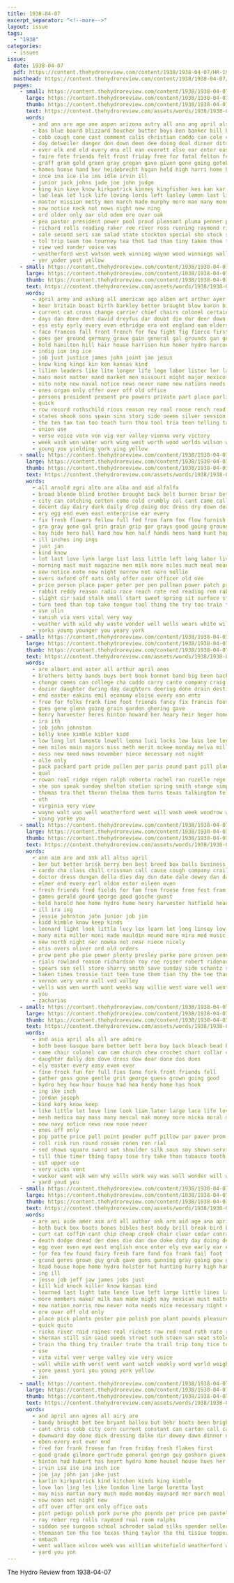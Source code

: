 ```yaml
---
title: 1938-04-07
excerpt_separator: "<!--more-->"
layout: issue
tags:
  - "1938"
categories:
  - issues
issue:
  date: 1938-04-07
  pdf: https://content.thehydroreview.com/content/1938/1938-04-07/HR-1938-04-07.pdf
  masthead: https://content.thehydroreview.com/content/1938/1938-04-07/masthead/HR-1938-04-07.jpg
  pages:
    - small: https://content.thehydroreview.com/content/1938/1938-04-07/small/HR-1938-04-07-01.jpg
      large: https://content.thehydroreview.com/content/1938/1938-04-07/large/HR-1938-04-07-01.jpg
      thumb: https://content.thehydroreview.com/content/1938/1938-04-07/thumbnails/HR-1938-04-07-01.jpg
      text: https://content.thehydroreview.com/assets/words/1938/1938-04-07/HR-1938-04-07-01.txt
      words:
        - and ann are age ane aspen arizona autry all ana ang april alsup avalon ani area abrecht ace aid america acon
        - bas blue board blizzard boucher butter boys ben banker bill but best bud bigger better brow baker both been brown banter banks berkshire boya bil browne beasley bird bones breen bridgeport binger boots brothers berry bobby big
        - cobb cough cone cast comment calis christian caddo can cole county college charles case come casio city came cords creek change crable cream carnegie carmen chamber chitwood court concho cyril class church cee comes
        - day detweiler danger don down deen dee doing deal dinner ditmore dressing daughter dorothy done days dan during daughters dies
        - ever elk end eld every ena ell ean everett else ear enter east erin
        - faire fete friends felt frost friday free for fatal felton fer few farm fine fellows freeze feo first from forward fast
        - graff gram gold green gray gregan gave given gene going gotebo gregory george grad gor gon gay
        - homes honse hand her heidebrecht hogan held high harri home hoes homa hard haines house hung hawe hands holding heart harp henry how hydro harl harrell health harding harlin had hom hae hagen husband hughes hose hinton hot hed has hugh honor hour harold
        - ince ina ice ile ims idle irvin ill
        - junior jack johns jade joe john judge
        - king kin kave know kirkpatrick kinney kingfisher kes kan kar
        - lad leak let lick life loving lords left lasley lemon last live like lynn lose lee lou lack luella
        - master mission metty men march made murphy more man many monday merchant mee mille mary music martha maggette magne mene most may miss mey members miles matter morning marion
        - now notice neck not news night new ning
        - ord older only oar old odem ore over oak
        - pea pastor president power pool proud pleasant pluma penner perky preis peak pitter pearl past pry place peaches price paper priday paul pride patt prise palm pro
        - richard rolls reading raker ree river ross running raymond rin red rex randall rose ret
        - sale second seri sae salad state stockton special sho stock seed see sister saya sapp service star seven scott sutton sunday say smith scurry sandy speech supper sit ser son swartzendruber safe stata school standard senior soon set schools speak such sing still side snow saturday spies sir sadd short sales show score suver sheriff sad
        - tol trip team toe tourney tea thet tad than tiny taken thee tor teacher tap thomas tin take town tat tee tall trial thing then tone tae tour tree tie tailor the times tan trend theo table towns tier
        - view ved vander voice vas
        - weatherford west watson week winning wayne wood winnings wall well wind way wit washita waller waters was world walter wave wash weck worth wig wal work wheat wilson with won win washington woods went will
        - yer yoder yost yellow
    - small: https://content.thehydroreview.com/content/1938/1938-04-07/small/HR-1938-04-07-02.jpg
      large: https://content.thehydroreview.com/content/1938/1938-04-07/large/HR-1938-04-07-02.jpg
      thumb: https://content.thehydroreview.com/content/1938/1938-04-07/thumbnails/HR-1938-04-07-02.jpg
      text: https://content.thehydroreview.com/assets/words/1938/1938-04-07/HR-1938-04-07-02.txt
      words:
        - april army and ashing all american ago alben art arthur ayer admire alphonse antioch ary ave are agen able
        - bear britain boast birth barkley better brought blow baron bidding bridges barcelona but began bring business barracks bitter bruckart bar bers been back begun bill berlin best brash badger board bom bank bench
        - current cat cross change carrier chief chairs colonel certain clever came czar cataloni college china cor course cleverly cal can court cover christ cummings charter cardenas case cotton castles count car congress cates christian chamberlain con comfort civil close chamber col cause come comes clear
        - days dan done dent david dreyfus dar doubt die dor deer down death due divine deb dam dares dio director does deep day debate dies door
        - ess esty early every even ethridge era ent england eam elders eye ever end elm error eduardo
        - face francos fall front french for few fight fig fierce first faith friends france from friend fast fire far famous fair fortune fore fader fleet franco fels favor
        - goes ger ground germany grave gain general gal grounds gan german given gage good golden grace going
        - hold hamilton hill hair house harrison him homer hydro harcourt hard hands hath heart hampshire holy hint human hin hull head humphreys hay has how hand hero held had
        - indig ion ing ice
        - job just justice james john joint jan jesus
        - know king kings kin ken kansas kind
        - lilien leaders like lite longer life lege labor lister ler laws legal loan las love lies lines light lips lemuel louisville largent law lilienthal land lot living lit live louis leslie leader look lash lesson last late lord little less later long london line let
        - mans most matter mand market men missouri might major mexico means money may master mighty mission must mass mode mex minister made man music mor many million mean morgans middle members matters mus manthey more morgan much mexican
        - nito note now naval notice news never name new nations needs nathan not night nation norris
        - ones organ only offer over off old office
        - persons president present pro powers private part place parliament profit parton peace preacher prom pei pose paris plain pleasure power payment peter province public pain price parks press pees purchase prest port planes page past people prime pay plan pelt policy pat post proud proper
        - quick
        - row record rothschild rious reason rey real roose rench read rather ran roman radio ries ress ready race rise rayburn river roy round ridge roosevelt
        - states shook sons spain sins story side seems silver session suits springs stuff sharp sance say short seen shall sir sie sol six sen speak single stray special see stand steel state service self such seek styles said strong soul son still senior spanish senator south
        - the ten tax tan too teach turn thou tool tria teen telling take tha tennessee times thing torney talk tri tae then ties tell towns toward teacher than them topic
        - union use
        - verse voice vote von vig ver valley vienna very victory
        - week wash won water work wing west worth wood worlds wilson world western woodrow works wheeler washington while words ward war walk will wide want wage william way white with word well was weeks
        - young you yielding york ying yellow
    - small: https://content.thehydroreview.com/content/1938/1938-04-07/small/HR-1938-04-07-03.jpg
      large: https://content.thehydroreview.com/content/1938/1938-04-07/large/HR-1938-04-07-03.jpg
      thumb: https://content.thehydroreview.com/content/1938/1938-04-07/thumbnails/HR-1938-04-07-03.jpg
      text: https://content.thehydroreview.com/assets/words/1938/1938-04-07/HR-1938-04-07-03.txt
      words:
        - all arnold agri alto are alba and aid alfalfa
        - broad blonde blind brother brought back belt burner briar betty breath band burgess bovee best been bell brush better big bring body bureau both bins black book below bari but bud
        - city can catching cotton come cold crumbly col cant came call coyote chance cause check cos con clear course cambridge corn college crew change cry cash
        - decent day dairy dark daily drop doing doc dress dry down deal during done dinner doctor
        - ery egg end even east enterprise ear every
        - fix fresh flowers fellow full fed from farm fox flow furnish fall fow files floor far few fair felt field for fill fear
        - gra gray gone gal grin grain grip gar grays good going ground grant guest
        - hay hide hero hall hard how hen half hands hens hand hunt hopper had him head hydro heard has hoppers heh hawk house high heart hes hus husband
        - ill inches ing ings
        - just jan
        - kind know
        - lot last love lynn large list loss little left long labor living lydia like later low live look let lar
        - morning mast must magazine men milk more miles much meal means muster miss may mash meta mae manu mani mil man might
        - new notice note now night narrow not nero nellie
        - overs oxford off oats only offer over officer old ove
        - price person place paper peter per pen pullman power patch process plan pork piano pile pale pounds paul persons pretty police powe pleasant patient people
        - rabbit reddy reason radio race reach rate red reading rem rabi read room rising rel
        - slight sir said stalk small start sweet spring sit surface study side service seed space still seems satin sides scarce supply such she stock shall sat story special smooth smart stamps simple set sister sly safe six sup school
        - turn teed than top take tongue tool thing the try too train them thornton tell then tuner tweed tho toure
        - use ulin
        - vanish via vars vital very vay
        - weather with wild why waste wonder well wells wears white willing water wash ware west worth was wool wide werk works want way while weeks watch will waiter wood work wate wink
        - yorks young younger you yeary york
    - small: https://content.thehydroreview.com/content/1938/1938-04-07/small/HR-1938-04-07-04.jpg
      large: https://content.thehydroreview.com/content/1938/1938-04-07/large/HR-1938-04-07-04.jpg
      thumb: https://content.thehydroreview.com/content/1938/1938-04-07/thumbnails/HR-1938-04-07-04.jpg
      text: https://content.thehydroreview.com/assets/words/1938/1938-04-07/HR-1938-04-07-04.txt
      words:
        - are albert and aster all arthur april anes
        - brothers betty bands buys bert book bonnet band big been back brought buy business bob brings best
        - change comes can college cha caddo carry canto company craig carney cost car chamber city champion come chedester county chesley
        - dozier daughter during day daughters deering done drain destiny days dunnington
        - end easter eakins emil economy eloise every ean entz
        - free for folks frank fine foot friends fancy fix francis foote fred ford field fam fever front from
        - goes gene glenn going grain garden ghering gave
        - henry harvester heres hinton howard her heary heir heger home hair hydro harry herndon
        - ira ith
        - job john johnston
        - kelly knee kimble kibler kidd
        - low long lot lamonte lowell leona luci locks lew less lee levi let laurance leger lower life
        - men miles main majors miss meth merit mckee monday melva miller mccort mei milton
        - ness new need news november niece necessary not night
        - olle only
        - pack packard part pride pullen per paris pound past pill plan pleasant price
        - qual
        - rowan real ridge regen ralph roberta rachel ran rozelle rege
        - she son speak sunday shelton station spring smith stange simpson supply spark seas see service show seat sale simmons seeds store spies seed small summer susie shattuck send special
        - thomas tra thet theron thelma them turns texas talkington tell tor take than the
        - uth
        - virginia very view
        - wayne walt was well weatherford went will wash week woodrow way white with water weight won
        - young yorke you
    - small: https://content.thehydroreview.com/content/1938/1938-04-07/small/HR-1938-04-07-05.jpg
      large: https://content.thehydroreview.com/content/1938/1938-04-07/large/HR-1938-04-07-05.jpg
      thumb: https://content.thehydroreview.com/content/1938/1938-04-07/thumbnails/HR-1938-04-07-05.jpg
      text: https://content.thehydroreview.com/assets/words/1938/1938-04-07/HR-1938-04-07-05.txt
      words:
        - ann aim are and ask all altus april
        - ber but better brisk berry ben best breed box balls business billy been bandy beck betsy byer boschert
        - cardo cha class chill crissman call cause cough company crail carver cold cons cantrell coffee cox case come car crock chisum city champlin cost cecil clarence can
        - doctor dress dungan della dies day dun date dale dewey dan daughter duncan daily dinner
        - elmer end every earl eldon ester eileen even
        - fresh friends fred fields for fam from froese free fest fram farm floyd fer friday frank
        - games gerald gourd george good gosche guest
        - held harold hee home hydro hume henry harvester hatfield head hinton had her has hikes
        - ill ira ing
        - jessie johnston john junior job jim
        - kidd kimble know keep kinds
        - leonard light look little lucy lex learn let long linsey low ley left lige
        - many mita miller moni made mauldin mound more mira med music man mate morning marvin meguire magnolia mil miss
        - new north night ner nowka not near niece nicely
        - otis overs oliver ord old orders
        - prow pent phe pie power plenty presley parke pare proven pennington per pleasant
        - rials rowland reason richardson roy roe rosser robert ridenour russell rolls
        - spears sun sell store sharry smith save sunday side schantz supper ser school sare stuff sole special south sey serum sing season show saturday sale service son soe sam station shearing seal small short see sylvester
        - taken times tressie tait teen tune them tian thy the tee than take tho thyng trom too
        - vernon very vere vall ved valley
        - wells was wen worth want weeks way willie west ware well went weed with wildman weather will weatherford watch williams
        - you
        - zacharias
    - small: https://content.thehydroreview.com/content/1938/1938-04-07/small/HR-1938-04-07-06.jpg
      large: https://content.thehydroreview.com/content/1938/1938-04-07/large/HR-1938-04-07-06.jpg
      thumb: https://content.thehydroreview.com/content/1938/1938-04-07/thumbnails/HR-1938-04-07-06.jpg
      text: https://content.thehydroreview.com/assets/words/1938/1938-04-07/HR-1938-04-07-06.txt
      words:
        - and asia april als all are admire
        - both been basque bare better bett bera boy back bleach bead begin bill but bias
        - came chair colonel can cam church chew crochet chart collar coins
        - daughter dally don dove dress dow dear done dos does
        - ely easter every easy even ever
        - fine frock fun for full fies fane fork front friends fell
        - gather goss gone gentle grit george guess grown going good
        - hydro hey how hour house had hea hendy home has hook
        - ing ike inch
        - jordan joseph
        - kind kory know keep
        - like little let love line look liam later large lace life lovely long
        - mesh medica may mass many mescal mak money more micka moral mae mate
        - new navy notice news now nose never
        - ones off only
        - pop patte price pull point powder puff pillow par paver prom payne pat
        - roll risk run round rossen ronen ren rial
        - sed shows square sword set shoulder silk sous say shown service small string stamps scarf show said stitch sor such smart size send seat san sunda sewing stead
        - till thie timer thing topsy tose try take than tobacco tooth the taste them tour throw tun teh top
        - ust upper use
        - very vicks vent
        - wacker want wik wen why wills work way was wall wonder will with well word
        - yard youd you
    - small: https://content.thehydroreview.com/content/1938/1938-04-07/small/HR-1938-04-07-07.jpg
      large: https://content.thehydroreview.com/content/1938/1938-04-07/large/HR-1938-04-07-07.jpg
      thumb: https://content.thehydroreview.com/content/1938/1938-04-07/thumbnails/HR-1938-04-07-07.jpg
      text: https://content.thehydroreview.com/assets/words/1938/1938-04-07/HR-1938-04-07-07.txt
      words:
        - are ani aide amer aim ard all author ask arm aid age ana april ago arizona and aro alley angry
        - both buck box boots bones bibles best body brill break bird brand began back big bow britain border better been beat brain boys but bible brother bob black bacon band boss bouvier business brought bring book breed bene
        - curt cat coffin cant chip cheap crook chair clear cedar conrad course casimir call come corn city colon curly chance chairs comes coffee con chose count can corner cold col curley cause canyon cock connor cattle curb citizen cool chips check cheese chis collie
        - death dodge dread der does die dan due doke duty day doing degree doubt down diamond doc during dog done diss danger door days
        - egg ever even eye east english ence enter ely eve early ear easy enters every end england epping
        - for fea few found fairy fresh fare fand fox frank fail foot fails fed famous funk free far foggin friend fingers flower fellow front faith fine forward flyer full forth from fear fellows fight farms folks force fast friends first
        - grand geres grown guy grub gave gums gunning gray going gow guns gross guard grow good glad goods gravely gang guest green gaze grays group galva golden ger gen geronimo
        - head house hope home hydro holster hot hunting hurry high hand how hou howard hes hold heard herd held human hoot had haw herding health hair hiers houston haye host her hor helps happy hard holt has hoof hundred heart hitch heap him hurt
        - ing ill
        - jesse job jeff jaw james jobs just
        - kill kid knock killer know kansas kind
        - learned last light late lence live left large little lines later line like low long lady lawless letter lies let labor loose lou losi lively lee likely lett land look lack
        - more members maker milk man made might may mexican must matters much mule maybe miracle morse middle mineral mals miss mighty mean min meal many mere macleod manners mach most men mins mile
        - new nation norris now never nota needs nice necessary night nor nan nelly nails not name neys nish ness
        - ore over off old only
        - place pick plants poster pie polish poe plant pounds pleasure proper power promise part pat pol past pear point pepper pro private pigeon pulse por
        - quick quito
        - ricke river raid raines real rickets raw red read ruth rate ries roman rawling rub range rounds ris ranch row roan rath relation rob romans rest
        - sherman still sin said seeds street such steen san seat stolen spring short supply supper shell stranger seed stress saw sorley seda start sho strode son speaks she sire surpris subject shoot shoe stack story swift set stay stone sor service stock suits store senor states straight state say scout sch sweet salt save see sugar southern side
        - train tho thing try trailer trate tha trail trip tony tice too toto them tures telling tory tines than thousand tone tak take texas tale town track tail talk the tell
        - use
        - vita vital veer verge valley vie very voice
        - wall while with worst went want watch weekly word world weight write way well wax worth why working window will ward wage works work weil wick was william
        - yore yeast yori you young york yellow
        - zen
    - small: https://content.thehydroreview.com/content/1938/1938-04-07/small/HR-1938-04-07-08.jpg
      large: https://content.thehydroreview.com/content/1938/1938-04-07/large/HR-1938-04-07-08.jpg
      thumb: https://content.thehydroreview.com/content/1938/1938-04-07/thumbnails/HR-1938-04-07-08.jpg
      text: https://content.thehydroreview.com/assets/words/1938/1938-04-07/HR-1938-04-07-08.txt
      words:
        - and april ann agnes all airy are
        - bandy brought bet bee bryant ballou but behr boots been bright betsy brown bree bryan bear bobby bill beans bro bank
        - cant chris cobb city corn current constant can carton call carlisle cox come class cake crosswhite cates cream choice coffee
        - downward day done dick dressing dalke dir dewey dawn dinner dress
        - eben every est ever end
        - fred for frank froese fun from friday fresh flakes first
        - good grade gilmore gertrude general george guy goshorn given gore grace group
        - hinton had hubert has heart hydro home heusel house hues her hafer
        - irvin isa ise ina inch ice
        - joe jay john jan jake just
        - karlin kirkpatrick kind kitchen kinds king kimble
        - love lon ling les like london line large loretta last
        - may miss martin mary much made monday maynard mer march meal market music moore
        - now noon not night new
        - off over offer orn only office oats
        - pint pedigo polish pork purse pho pounds per price pan pastel present
        - ray reber reg rolls raymond real room ralphs
        - siddon see surgeon school schroder salad silks spender seller simpson story straw spring shoe sund southard soap sewing store show special swing silk summer shirley sale saturday sand surprise savi sun seven standard sunday snow suits
        - thomason ten thu tee texas thing taylor the thi tissue toppers
        - umbach
        - went wallace wilcox week was william whitefield weatherford work walt wash will with white wilbur welding wat
        - yard you yon
---
```


The Hydro Review from 1938-04-07

<!--more-->

